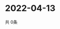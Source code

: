 # 2022-04-13
  共 0条

  <!-- BEGIN -->
  <!-- 最后更新时间Wed Apr 13 2022 12:10:09 GMT+0000 (Coordinated Universal Time) -->
  
  <!-- END -->
  
  